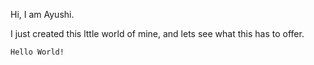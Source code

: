 Hi, I am Ayushi.

I just created this lttle world of mine, and lets see what this has to offer.

```
Hello World!
```


